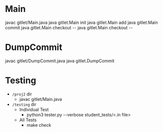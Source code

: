 # Main
javac gitlet/Main.java
java gitlet.Main init
java gitlet.Main add <filename>
java gitlet.Main commit <message>
java gitlet.Main checkout <commit id> -- <filename>
java gitlet.Main checkout -- <filename>

# DumpCommit
javac gitlet/DumpCommit.java
java gitlet.DumpCommit <hash>

# Testing
- `/proj2` dir 
  - javac gitlet/Main.java
- `/testing` dir
  - Individual Test
    - python3 tester.py --verbose student_tests/<.in file>
  - All Tests
    - make check